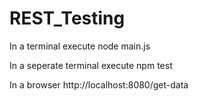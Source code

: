 # REST_Testing

In a terminal execute
node main.js

In a seperate terminal execute
npm test

In a browser
http://localhost:8080/get-data
